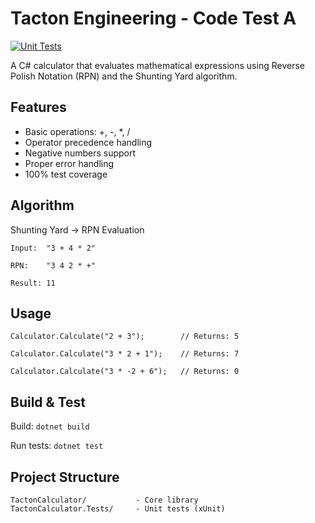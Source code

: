 # Tacton Engineering - Code Test A

[![Unit Tests](https://github.com/aw-devel/Tacton-Code-Test-A/actions/workflows/ci.yml/badge.svg)](https://github.com/aw-devel/Tacton-Code-Test-A/actions/workflows/ci.yml)

A C# calculator that evaluates mathematical expressions using Reverse Polish Notation (RPN) and the Shunting Yard algorithm.

## Features

- Basic operations: +, -, *, /
- Operator precedence handling
- Negative numbers support
- Proper error handling
- 100% test coverage

## Algorithm

Shunting Yard → RPN Evaluation
```
Input:  "3 + 4 * 2"

RPN:    "3 4 2 * +"

Result: 11
```
## Usage

```
Calculator.Calculate("2 + 3");        // Returns: 5

Calculator.Calculate("3 * 2 + 1");    // Returns: 7

Calculator.Calculate("3 * -2 + 6");   // Returns: 0
```

## Build & Test

Build:
```dotnet build```

Run tests:
``dotnet test``

## Project Structure
```
TactonCalculator/           - Core library
TactonCalculator.Tests/     - Unit tests (xUnit)
```